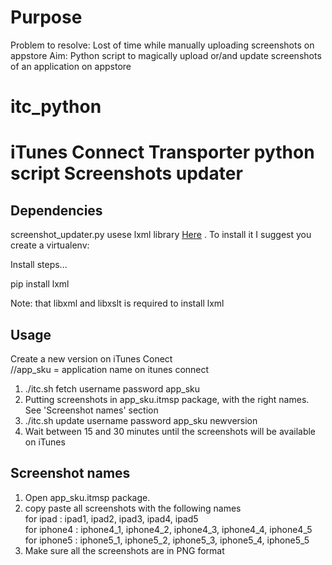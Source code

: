 Purpose
============
Problem to resolve: Lost of time while manually uploading screenshots on appstore
Aim: Python script to magically upload or/and update screenshots of an application on appstore


itc_python
==========

iTunes Connect Transporter python script 
Screenshots updater
===================

Dependencies
------------

screenshot_updater.py usese lxml library [Here](http://lxml.de/index.html#download)
. To install it I suggest you create
a virtualenv:

Install steps...

pip install lxml

Note: that libxml and libxslt is required to install lxml


Usage
-----

Create a new version on iTunes Conect <br/>
//app_sku = application name on itunes connect <br/>
1. ./itc.sh fetch username password app_sku <br/>
2. Putting screenshots in app_sku.itmsp package, with the right names. See 'Screenshot names' section <br/>
3. ./itc.sh update username password app_sku newversion <br/>
4. Wait between 15 and 30 minutes until the screenshots will be available on iTunes <br/>

Screenshot names
----------------

1. Open app_sku.itmsp package. <br/>
2. copy paste all screenshots with the following names <br/>
   for ipad : ipad1, ipad2, ipad3, ipad4, ipad5 <br/>
   for iphone4 : iphone4_1, iphone4_2, iphone4_3, iphone4_4, iphone4_5 <br/>
   for iphone5 : iphone5_1, iphone5_2, iphone5_3, iphone5_4, iphone5_5 <br/>
3. Make sure all the screenshots are in PNG format
